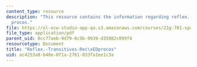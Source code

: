 ```yaml
---
content_type: resource
description: "This resource contains the information regarding reflex.-transitivos-rec\xED\
  procos."
file: https://ol-ocw-studio-app-qa.s3.amazonaws.com/courses/21g-701-spanish-i-fall-2003/ac4253a8b40e0f1a2761033fa1ee1c3a_MIT21G_701F03_13reflex.pdf
file_type: application/pdf
parent_uid: 0cc77aeb-9d79-6c9b-9939-d35082c099f4
resourcetype: Document
title: "Reflex.-Transitivos-Rec\xEDprocos"
uid: ac4253a8-b40e-0f1a-2761-033fa1ee1c3a
---
```

